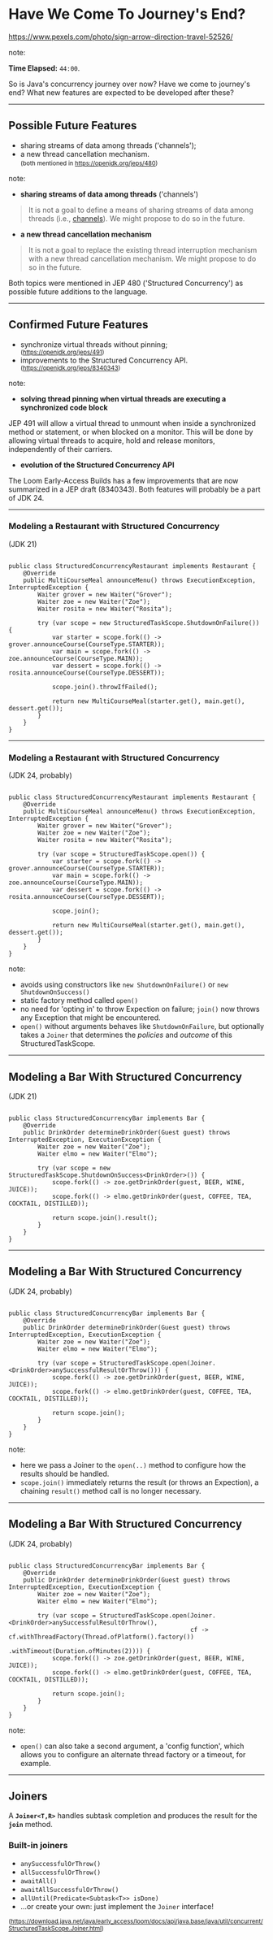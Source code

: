 <!-- .slide: data-background="img/background/destination-arrows.jpg" data-background-color="black" data-background-opacity="0.3"-->

# Have We Come To Journey's End?  <!-- .element: class="stroke" -->

<https://www.pexels.com/photo/sign-arrow-direction-travel-52526/> <!-- .element: class="attribution" -->

note:

**Time Elapsed:** `44:00`.

So is Java's concurrency journey over now?
Have we come to journey's end?
What new features are expected to be developed after these?

---

## Possible Future Features

<ul>
    <li class="fragment fade-in-then-semi-out" data-fragment-index="1">sharing streams of data among threads ('channels');</li>
    <li class="fragment fade-in-then-semi-out" data-fragment-index="2">a new thread cancellation mechanism.
        <br/>
        <small class="fragment fade-in-then-semi-out" data-fragment-index="2">
        (both mentioned in <a href="https://openjdk.org/jeps/480">https://openjdk.org/jeps/480</a>)
        </small>    
    </li>
</ul>

note:

- **sharing streams of data among threads** ('channels')

> It is not a goal to define a means of sharing streams of data among threads (i.e., [channels](https://en.wikipedia.org/wiki/Channel_(programming))). We might propose to do so in the future.

- **a new thread cancellation mechanism**

> It is not a goal to replace the existing thread interruption mechanism with a new thread cancellation mechanism. We might propose to do so in the future.

Both topics were mentioned in JEP 480 ('Structured Concurrency') as possible future additions to the language.

---

## Confirmed Future Features

<ul>
    <li class="fragment fade-in-then-semi-out" data-fragment-index="1">synchronize virtual threads without pinning;</li>
        <small class="fragment fade-in-then-semi-out" data-fragment-index="1">
        (<a href="https://openjdk.org/jeps/491">https://openjdk.org/jeps/491</a>)
        </small>    
    <li class="fragment fade-in-then-semi-out" data-fragment-index="2">improvements to the Structured Concurrency API.</li>
        <small class="fragment fade-in-then-semi-out" data-fragment-index="2">
        (<a href="https://openjdk.org/jeps/8340343">https://openjdk.org/jeps/8340343</a>)
        </small>    
    </li>
</ul>

note:

- **solving thread pinning when virtual threads are executing a synchronized code block**

JEP 491 will allow a virtual thread to unmount when inside a synchronized method or statement, or when blocked on a monitor.
This will be done by allowing virtual threads to acquire, hold and release monitors, independently of their carriers.

- **evolution of the Structured Concurrency API**

The Loom Early-Access Builds has a few improvements that are now summarized in a JEP draft (8340343).
Both features will probably be a part of JDK 24.

---

<!-- .slide: data-auto-animate" -->

### Modeling a Restaurant with Structured Concurrency 

(JDK 21)

<pre data-id="new-sc-api-restaurant"><code class="java stretch" data-trim data-line-numbers="1-18|8,13">
public class StructuredConcurrencyRestaurant implements Restaurant {
    @Override
    public MultiCourseMeal announceMenu() throws ExecutionException, InterruptedException {
        Waiter grover = new Waiter("Grover");
        Waiter zoe = new Waiter("Zoe");
        Waiter rosita = new Waiter("Rosita");

        try (var scope = new StructuredTaskScope.ShutdownOnFailure()) {
            var starter = scope.fork(() -> grover.announceCourse(CourseType.STARTER));
            var main = scope.fork(() -> zoe.announceCourse(CourseType.MAIN));
            var dessert = scope.fork(() -> rosita.announceCourse(CourseType.DESSERT));

            scope.join().throwIfFailed();

            return new MultiCourseMeal(starter.get(), main.get(), dessert.get());
        }
    }
}
</code></pre>

---

<!-- .slide: data-auto-animate" -->

### Modeling a Restaurant with Structured Concurrency 

(JDK 24, probably)

<pre data-id="new-sc-api-restaurant"><code class="java stretch" data-trim data-line-numbers="8,13">
public class StructuredConcurrencyRestaurant implements Restaurant {
    @Override
    public MultiCourseMeal announceMenu() throws ExecutionException, InterruptedException {
        Waiter grover = new Waiter("Grover");
        Waiter zoe = new Waiter("Zoe");
        Waiter rosita = new Waiter("Rosita");

        try (var scope = StructuredTaskScope.open()) {
            var starter = scope.fork(() -> grover.announceCourse(CourseType.STARTER));
            var main = scope.fork(() -> zoe.announceCourse(CourseType.MAIN));
            var dessert = scope.fork(() -> rosita.announceCourse(CourseType.DESSERT));

            scope.join();

            return new MultiCourseMeal(starter.get(), main.get(), dessert.get());
        }
    }
}
</code></pre>

note:
* avoids using constructors like `new ShutdownOnFailure()` or `new ShutdownOnSuccess()`
* static factory method called `open()`
* no need for 'opting in' to throw Expection on failure; `join()` now throws any Exception that might be encountered.
* `open()` without arguments behaves like `ShutdownOnFailure`, but optionally takes a `Joiner` that determines the *policies* and *outcome* of this StructuredTaskScope.

---

<!-- .slide: data-auto-animate" -->

## Modeling a Bar With Structured Concurrency

(JDK 21)

<pre id="new-sc-api-bar"><code class="java stretch" data-trim data-line-numbers="1-14|7,11">
public class StructuredConcurrencyBar implements Bar {
    @Override
    public DrinkOrder determineDrinkOrder(Guest guest) throws InterruptedException, ExecutionException {
        Waiter zoe = new Waiter("Zoe");
        Waiter elmo = new Waiter("Elmo");

        try (var scope = new StructuredTaskScope.ShutdownOnSuccess&lt;DrinkOrder&gt;()) {
            scope.fork(() -> zoe.getDrinkOrder(guest, BEER, WINE, JUICE));
            scope.fork(() -> elmo.getDrinkOrder(guest, COFFEE, TEA, COCKTAIL, DISTILLED));

            return scope.join().result();
        }
    }
}
</code></pre>

---

## Modeling a Bar With Structured Concurrency

(JDK 24, probably)

<pre id="new-sc-api-bar"><code class="java stretch" data-trim data-line-numbers="7,11">
public class StructuredConcurrencyBar implements Bar {
    @Override
    public DrinkOrder determineDrinkOrder(Guest guest) throws InterruptedException, ExecutionException {
        Waiter zoe = new Waiter("Zoe");
        Waiter elmo = new Waiter("Elmo");

        try (var scope = StructuredTaskScope.open(Joiner.&lt;DrinkOrder&gt;anySuccessfulResultOrThrow())) {
            scope.fork(() -> zoe.getDrinkOrder(guest, BEER, WINE, JUICE));
            scope.fork(() -> elmo.getDrinkOrder(guest, COFFEE, TEA, COCKTAIL, DISTILLED));

            return scope.join();
        }
    }
}
</code></pre>

note:

* here we pass a Joiner to the `open(..)` method to configure how the results should be handled.
* `scope.join()` immediately returns the result (or throws an Expection), a chaining `result()` method call is no longer necessary.

---

## Modeling a Bar With Structured Concurrency

(JDK 24, probably)

<pre id="new-sc-api-bar"><code class="java stretch" data-trim data-line-numbers="7-9">
public class StructuredConcurrencyBar implements Bar {
    @Override
    public DrinkOrder determineDrinkOrder(Guest guest) throws InterruptedException, ExecutionException {
        Waiter zoe = new Waiter("Zoe");
        Waiter elmo = new Waiter("Elmo");

        try (var scope = StructuredTaskScope.open(Joiner.&lt;DrinkOrder&gt;anySuccessfulResultOrThrow(),
                                                  cf -> cf.withThreadFactory(Thread.ofPlatform().factory())
                                                          .withTimeout(Duration.ofMinutes(2)))) {
            scope.fork(() -> zoe.getDrinkOrder(guest, BEER, WINE, JUICE));
            scope.fork(() -> elmo.getDrinkOrder(guest, COFFEE, TEA, COCKTAIL, DISTILLED));

            return scope.join();
        }
    }
}
</code></pre>

note:
* `open()` can also take a second argument, a 'config function', which allows you to configure an alternate thread factory or a timeout, for example.


---

## Joiners

A **`Joiner<T,R>`** handles subtask completion and produces the result for the **`join`** method.

<span class="fragment">
<h3>Built-in joiners</h3>
<ul> 
    <li><code>anySuccessfulOrThrow()</code></li>
    <li><code>allSuccessfulOrThrow()</code></li>
    <li><code>awaitAll()</code></li>
    <li><code>awaitAllSuccessfulOrThrow()</code></li>
    <li><code>allUntil(Predicate&lt;Subtask&lt;T&gt;&gt; isDone)</code></li>
    <li class="fragment">...or create your own: just implement the <code>Joiner</code> interface!</li>
</ul>

<small>(<a href="https://download.java.net/java/early_access/loom/docs/api/java.base/java/util/concurrent/StructuredTaskScope.Joiner.html">https://download.java.net/java/early_access/loom/docs/api/java.base/java/util/concurrent/StructuredTaskScope.Joiner.html</a>)</small>
</span>

